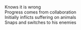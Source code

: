 Knows it is wrong  
Progress comes from collaboration  
Initially inflicts suffering on animals  
Snaps and switches to his enemies